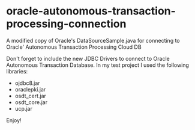 # oracle-autonomous-transaction-processing-connection
A modified copy of Oracle's DataSourceSample.java for connecting to Oracle' Autonomous Transaction Processing 
Cloud DB

Don't forget to include the new JDBC Drivers to connect to Oracle Autonomous Transaction Database. 
In my test project I used the following libraries:
- ojdbc8.jar
- oraclepki.jar	
- osdt_cert.jar	
- osdt_core.jar	
- ucp.jar


Enjoy!


